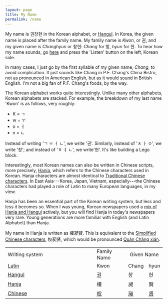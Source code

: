 ```yaml
---
layout: page
title: My Name
permalink: /name
---
```


My name is 권창현 in the Korean alphabet, or [Hangul](https://en.wikipedia.org/wiki/Hangul). In Korea, the given name is placed after the family name. My family name is *Kwon*, or 권, and my given name is *Changhyun* or 창현: *Chang* for 창, *hyun* for 현. To hear how my name sounds, go [here](https://translate.google.com/#view=home&op=translate&sl=ko&tl=en&text=권%20창%20현) and press the 'Listen' button on the left, Korean side.

In many cases, I just go by the first syllable of my given name, *Chang*, to avoid complication. It just sounds like Chang in P.F. Chang's China Bistro, not as pronounced in American English, but as it would [sound](https://www.pronouncekiwi.com/P.F.%20Chang%27s%20China%20Bistro) in British English. I'm not a big fan of P.F. Chang's foods, by the way.

The Korean alphabet works quite interestingly. Unlike many other alphabets, Korean alphabets are stacked. For example, the breakdown of my last name 'Kwon' is as follows, very roughly:

- K = ㄱ
- w = ㅜ
- o = ㅓ
- n = ㄴ

Instead of writing 'ㄱ ㅜ ㅓ ㄴ', we write '권'.  Similarly, instead of 'ㅊ ㅏ ㅇ', we write '창'; and instead of 'ㅎ ㅕ ㄴ', we write'현'. It's like building a Lego block.

Interestingly, most Korean names can also be written in Chinese scripts, more precisely, [Hanja](https://en.wikipedia.org/wiki/Hanja), which refers to the Chinese characters used in Korean. Hanja characters are almost identical to [Traditional Chinese characters](https://en.wikipedia.org/wiki/Traditional_Chinese_characters). In East Asia---Korea, Japan, Vietnam, especially---the Chinese characters had played a role of Latin to many European languages, in my view.

Hanja has been an essential part of the Korean writing system, but less and less it becomes so. When I was young, Korean newspapers used a [mix of Hanja and Hangul](https://en.wikipedia.org/wiki/Korean_mixed_script) actively, but you will find Hanja in today's newspapers very rare. Young generations are more familiar with English (and Latin Alphabet) than Hanja.

My name in Hanja is written as 權昶賢. This is equivalent to the [Simplified Chinese characters](https://en.wikipedia.org/wiki/Simplified_Chinese_characters), 权昶贤, which would be pronounced [Quán Chǎng xián](https://translate.google.com/#view=home&op=translate&sl=zh-CN&tl=en&text=权%20昶%20贤).

<table>
  <tr>
    <td>Writing system</td>
    <td>Family Name</td>
    <td colspan="2" align="center">Given Name</td>
  </tr>
  <tr>
    <td><a href="https://en.wikipedia.org/wiki/Latin_alphabet">Latin</a></td>
    <td width="20%">Kwon</td>
    <td width="7%">Chang</td>
    <td width="7%">hyun</td>
  </tr>
  <tr>
    <td><a href="https://en.wikipedia.org/wiki/Hangul">Hangul</a></td>
    <td><a href="https://en.wikipedia.org/wiki/Gwon">권</a></td>
    <td>창</td>
    <td>현</td>
  </tr>
  <tr>
    <td><a href="https://en.wikipedia.org/wiki/Hanja">Hanja</a></td>
    <td>權</td>
    <td>昶</td>
    <td>賢</td>
  </tr>
  <tr>
    <td><a href="https://en.wikipedia.org/wiki/Chinese_language">Chinese</a></td>
    <td><a href="https://baike.baidu.com/item/权/3180258">权</a></td>
    <td><a href="https://baike.baidu.com/item/昶/2423186">昶</a></td>
    <td><a href="https://baike.baidu.com/item/贤">贤</a></td>
  </tr>
  <!-- <tr>
    <td>Chinese Pronunciation</td>
    <td>Quán</td>
    <td>Chǎng</td>
    <td>xián</td>
  <tr> -->
</table>

